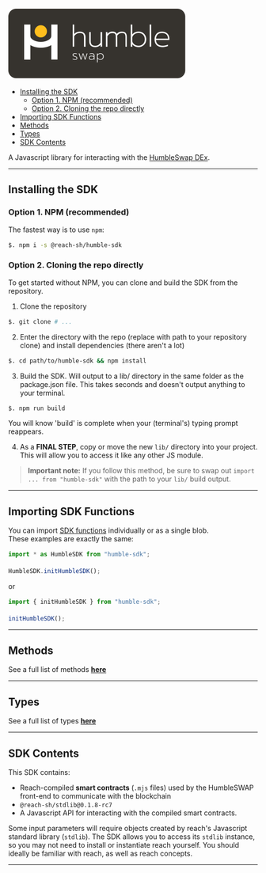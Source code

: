 [![logo][logo]](./index.md)

- [Installing the SDK](#installing-the-sdk)
  - [Option 1. NPM (recommended)](#option-1-npm-recommended)
  - [Option 2. Cloning the repo directly](#option-2-cloning-the-repo-directly)
- [Importing SDK Functions](#importing-sdk-functions)
- [Methods](#methods)
- [Types](#types)
- [SDK Contents](#sdk-contents)

A Javascript library for interacting with the [HumbleSwap DEx](https://app.humble.sh).

---

## Installing the SDK

### Option 1. NPM (recommended)
The fastest way is to use `npm`:
```bash
$. npm i -s @reach-sh/humble-sdk
```

### Option 2. Cloning the repo directly
To get started without NPM, you can clone and build the SDK from the repository. 


1. Clone the repository 
```bash
$. git clone # ...
```

2. Enter the directory with the repo (replace with path to your repository clone) and install dependencies (there aren't a lot)
```bash
$. cd path/to/humble-sdk && npm install
```

3. Build the SDK. Will output to a lib/ directory in the same folder as the package.json file. This takes seconds and doesn't output anything to your terminal.
```bash
$. npm run build
```
You will know 'build' is complete when your (terminal's) typing prompt reappears.

4. As a **FINAL STEP**, copy or move the new `lib/` directory into your project. This will allow you to access it like any other JS module.

> **Important note:** If you follow this method, be sure to swap out `import ... from "humble-sdk"` with the path to your `lib/` build output. 

---

## Importing SDK Functions
You can import [SDK functions](#methods) individually or as a single blob.\
These examples are exactly the same: 
```typescript
import * as HumbleSDK from "humble-sdk";

HumbleSDK.initHumbleSDK();
```
or
```typescript
import { initHumbleSDK } from "humble-sdk";

initHumbleSDK();
```

---

## Methods
See a full list of methods [**here**](./METHODS.md)

--- 

## Types
See a full list of types [**here**](./TYPES.md)

--- 

## SDK Contents
This SDK contains:
* Reach-compiled **smart contracts** (`.mjs` files) used by the HumbleSWAP front-end to communicate with the blockchain
* `@reach-sh/stdlib@0.1.8-rc7`
* A Javascript API for interacting with the compiled smart contracts.

Some input parameters will require objects created by reach's Javascript standard library (`stdlib`). The SDK allows you to access its `stdlib` instance, so you may not need to install or instantiate reach yourself. You should ideally be familiar with reach, as well as reach concepts.

---

[logo]: ./logo-white.svg
